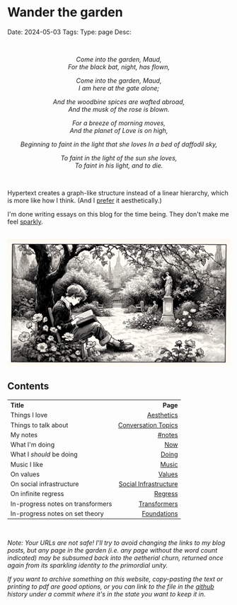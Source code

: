 # Wander the garden
Date: 2024-05-03
Tags: 
Type: page
Desc: 


<br class="desktop-only">
<div style="text-align: center">
<p><em>Come into the garden, Maud,</em><br>
<em>For the black bat, night, has flown,</em>  </p>
<p><em>Come into the garden, Maud,</em><br>
<em>I am here at the gate alone;</em>  </p>
<p><em>And the woodbine spices are wafted abroad,</em><br>
<em>And the musk of the rose is blown.</em>  </p>
<p><em>For a breeze of morning moves,</em><br>
<em>And the planet of Love is on high,</em>  </p>
<p><em>Beginning to faint in the light that she loves</em>
<em>In a bed of daffodil sky,</em>  </p>
<p><em>To faint in the light of the sun she loves,</em><br>
<em>To faint in his light, and to die.</em></p>
</div>

<br>

Hypertext creates a graph-like structure instead of a linear hierarchy, which is more like how I think. (And I [prefer](/values) it aesthetically.)

I'm done writing essays on this blog for the time being. They don't make me feel [sparkly](sparkliness). 
<br>
<br>

<img class="page-img" src="static/images/wander.webp">

<h2 class="center">Contents</h2>

<table class="table-of-contents">
    <tr>
        <th style="text-align: left">Title</th>
        <th style="text-align: right">Page</th>
    </tr>
    <tr>
        <td>Things I love</td>
        <td style="text-align: right"><a href="/aesthetics">Aesthetics</a></td>
    </tr>
    <tr>
        <td>Things to talk about</td>
        <td style="text-align: right"><a href="/conversation-topics">Conversation Topics</a></td>
    </tr>
    <tr>
        <td>My notes</td>
        <td style="text-align: right"> <a href="/tag/notes">#notes</a></td>
    </tr>
    <tr>
        <td>What I'm doing</td>
        <td style="text-align: right"> <a href="/now">Now</a></td>
    </tr>
    <tr>
        <td>What I <em>should</em> be doing</td>
        <td style="text-align: right"> <a href="/doing">Doing</a></td>
    </tr>
    <tr>
        <td>Music I like</td>
        <td style="text-align: right"> <a href="/music">Music</a></td>
    </tr>
    <tr>
        <td>On values</td>
        <td style="text-align: right"> <a href="/values">Values</a></td>
    </tr>
    <tr>
        <td>On social infrastructure</td>
        <td style="text-align: right"> <a href="/social-infrastructure">Social Infrastructure</a></td>
    </tr>
    <tr>
        <td>On infinite regress</td>
        <td style="text-align: right"> <a href="/regress">Regress</a></td>
    </tr>
    <tr>
        <td>In-progress notes on transformers</td>
        <td style="text-align: right"> <a href="/transformers">Transformers</a></td>
    </tr>
    <tr>
        <td>In-progress notes on set theory</td>
        <td style="text-align: right"> <a href="/foundations-0">Foundations</a></td>
    </tr>
</table>

<br>

*Note: Your URLs are not safe! I'll try to avoid changing the links to my blog posts, but any page in the garden (i.e. any page without the word count indicated) may be subsumed back into the aetherial churn, returned once again from its sparkling identity to the primordial unity.*

*If you want to archive something on this website, copy-pasting the text or printing to pdf are good options, or you can link to the file in the [github](https://github.com/lgngrvs/logangraves.com) history under a commit where it's in the state you want to keep it in.*